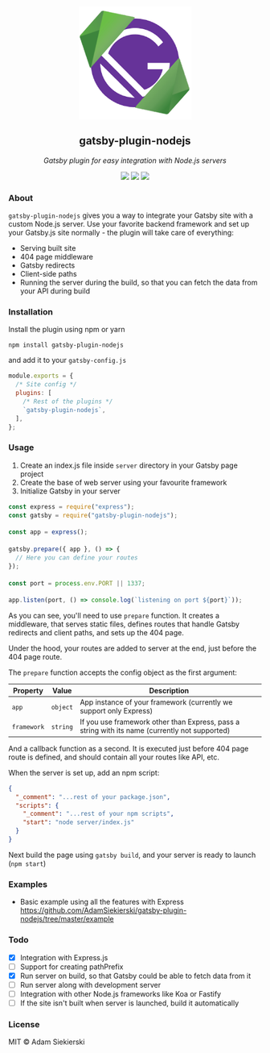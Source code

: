 <p align="center">
  <img align="center" src="./logo.png">
</p>
<p align="center">
  <h2 align="center">gatsby-plugin-nodejs</h2>
</p>
<p align="center"><i>Gatsby plugin for easy integration with Node.js servers</i></p>
<p align="center">
  <img src="https://img.shields.io/github/license/adamsiekierski/gatsby-plugin-nodejs?style=flat-square">
  <img src="https://img.shields.io/david/adamsiekierski/gatsby-plugin-nodejs?style=flat-square">
  <img src="https://img.shields.io/github/package-json/v/adamsiekierski/gatsby-plugin-nodejs?style=flat-square">
</p>

### About

`gatsby-plugin-nodejs` gives you a way to integrate your Gatsby site with a custom Node.js server. Use your favorite backend framework and set up your Gatsby.js site normally - the plugin will take care of everything:

- Serving built site
- 404 page middleware
- Gatsby redirects
- Client-side paths
- Running the server during the build, so that you can fetch the data from your API during build

### Installation

Install the plugin using npm or yarn

```
npm install gatsby-plugin-nodejs
```

and add it to your `gatsby-config.js`

```js
module.exports = {
  /* Site config */
  plugins: [
    /* Rest of the plugins */
    `gatsby-plugin-nodejs`,
  ],
};
```

### Usage

1. Create an index.js file inside `server` directory in your Gatsby page project
2. Create the base of web server using your favourite framework
3. Initialize Gatsby in your server

```js
const express = require("express");
const gatsby = require("gatsby-plugin-nodejs");

const app = express();

gatsby.prepare({ app }, () => {
  // Here you can define your routes
});

const port = process.env.PORT || 1337;

app.listen(port, () => console.log(`listening on port ${port}`));
```

As you can see, you'll need to use `prepare` function. It creates a middleware, that serves static files, defines routes that handle Gatsby redirects and client paths, and sets up the 404 page.

Under the hood, your routes are added to server at the end, just before the 404 page route.

The `prepare` function accepts the config object as the first argument:

| Property    | Value    | Description                                                                                    |
| ----------- | -------- | ---------------------------------------------------------------------------------------------- |
| `app`       | `object` | App instance of your framework (currently we support only Express)                             |
| `framework` | `string` | If you use framework other than Express, pass a string with its name (currently not supported) |

And a callback function as a second. It is executed just before 404 page route is defined, and should contain all your routes like API, etc.

When the server is set up, add an npm script:

```json
{
  "_comment": "...rest of your package.json",
  "scripts": {
    "_comment": "...rest of your npm scripts",
    "start": "node server/index.js"
  }
}
```

Next build the page using `gatsby build`, and your server is ready to launch (`npm start`)

### Examples

- Basic example using all the features with Express https://github.com/AdamSiekierski/gatsby-plugin-nodejs/tree/master/example

### Todo

- [x] Integration with Express.js
- [ ] Support for creating pathPrefix
- [x] Run server on build, so that Gatsby could be able to fetch data from it
- [ ] Run server along with development server
- [ ] Integration with other Node.js frameworks like Koa or Fastify
- [ ] If the site isn't built when server is launched, build it automatically

### License

MIT &copy; Adam Siekierski
